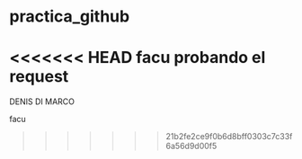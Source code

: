 # practica_github
<<<<<<< HEAD
  facu
probando el request
=======


DENIS DI MARCO

facu


>>>>>>> 21b2fe2ce9f0b6d8bff0303c7c33f6a56d9d00f5

